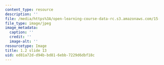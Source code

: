```yaml
---
content_type: resource
description: ''
file: /media/https%3A/open-learning-course-data-rc.s3.amazonaws.com/15-s21-nuts-and-bolts-of-business-plans-january-iap-2014/ed81a72dd94bbd816ebb7229d6dbf18c_1.2_slide_13.jpg
file_type: image/jpeg
image_metadata:
  caption: ''
  credit: ''
  image-alt: ''
resourcetype: Image
title: 1.2 slide 13
uid: ed81a72d-d94b-bd81-6ebb-7229d6dbf18c
---
```

